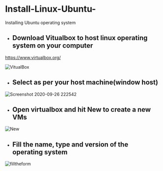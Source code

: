 # Install-Linux-Ubuntu-
Installing Ubuntu operating system  

- ## Download Vitualbox to host linux operating system on your computer
https://www.virtualbox.org/

![VitualBox](https://user-images.githubusercontent.com/39980537/94356771-f569e280-0046-11eb-931b-8de8864080ee.png)

- ## Select as per your host machine(window host)

![Screenshot 2020-09-26 222542](https://user-images.githubusercontent.com/39980537/94356825-7f19b000-0047-11eb-9ee8-6a782594faeb.png)

- ## Open virtualbox and hit New to create a new VMs

![New](https://user-images.githubusercontent.com/39980537/94356876-50e8a000-0048-11eb-9675-375fc2fc9eef.png)

- ## Fill the name, type and version of the operating system

![filltheform](https://user-images.githubusercontent.com/39980537/94356918-c81e3400-0048-11eb-9ccf-a0d1c69b2615.png)





